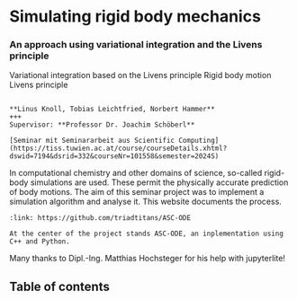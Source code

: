 # Simulating rigid body mechanics
### An approach using variational integration and the Livens principle


Variational integration based on the Livens principle
Rigid body motion
Livens principle

````{card}

**Linus Knoll, Tobias Leichtfried, Norbert Hammer**
+++
Supervisor: **Professor Dr. Joachim Schöberl**

[Seminar mit Seminararbeit aus Scientific Computing](https://tiss.tuwien.ac.at/course/courseDetails.xhtml?dswid=7194&dsrid=332&courseNr=101558&semester=2024S)
````

<!---
This seminar paper deals with the simulation of rigid bodies.
The main part of the corresponding seminar was the development of rigid body simulation framework ASC-ODE.
The latter implements lagrangian mechanics and an ODE solver as well as a novel algorithm based on the Discontinuous galerkin method.
--->

In computational chemistry and other domains of science, so-called rigid-body simulations are used.
These permit the physically accurate prediction of body motions.
The aim of this seminar project was to implement a simulation algorithm and analyse it.
This website documents the process.


````{card} [ASC-ODE](https://github.com/triadtitans/ASC-ODE)
:link: https://github.com/triadtitans/ASC-ODE

At the center of the project stands ASC-ODE, an inplementation using C++ and Python.
````

Many thanks to Dipl.-Ing. Matthias Hochsteger for his help with jupyterlite!



## Table of contents

```{tableofcontents}
```
